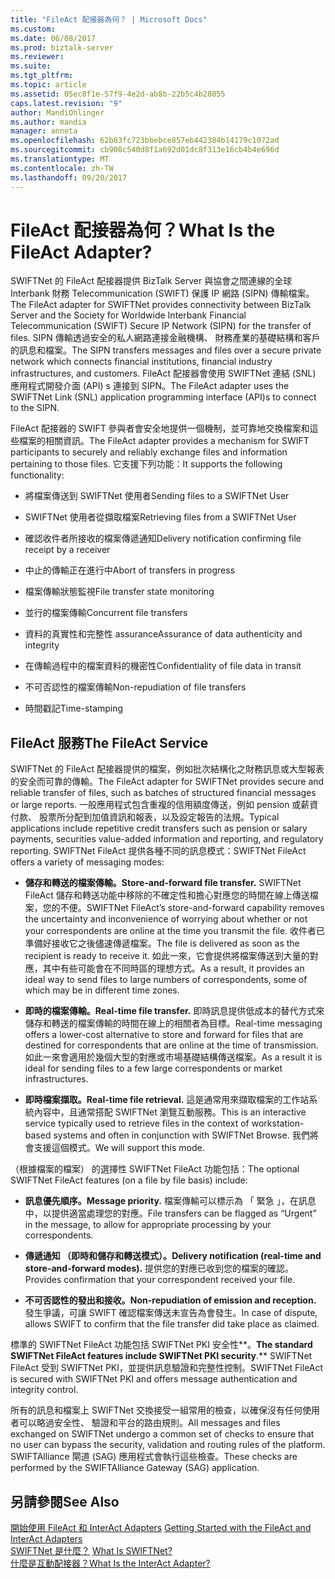 ```yaml
---
title: "FileAct 配接器為何？ | Microsoft Docs"
ms.custom: 
ms.date: 06/08/2017
ms.prod: biztalk-server
ms.reviewer: 
ms.suite: 
ms.tgt_pltfrm: 
ms.topic: article
ms.assetid: 05ec8f1e-57f9-4e2d-ab8b-22b5c4b28055
caps.latest.revision: "9"
author: MandiOhlinger
ms.author: mandia
manager: anneta
ms.openlocfilehash: 62b83fc723bbebce857eb442384b14179c1072ad
ms.sourcegitcommit: cb908c540d8f1a692d01dc8f313e16cb4b4e696d
ms.translationtype: MT
ms.contentlocale: zh-TW
ms.lasthandoff: 09/20/2017
---
```

# <a name="what-is-the-fileact-adapter"></a><span data-ttu-id="be214-103">FileAct 配接器為何？</span><span class="sxs-lookup"><span data-stu-id="be214-103">What Is the FileAct Adapter?</span></span>
<span data-ttu-id="be214-104">SWIFTNet 的 FileAct 配接器提供 BizTalk Server 與協會之間連線的全球 Interbank 財務 Telecommunication (SWIFT) 保護 IP 網路 (SIPN) 傳輸檔案。</span><span class="sxs-lookup"><span data-stu-id="be214-104">The FileAct adapter for SWIFTNet provides connectivity between BizTalk Server and the Society for Worldwide Interbank Financial Telecommunication (SWIFT) Secure IP Network (SIPN) for the transfer of files.</span></span> <span data-ttu-id="be214-105">SIPN 傳輸透過安全的私人網路連接金融機構、 財務產業的基礎結構和客戶的訊息和檔案。</span><span class="sxs-lookup"><span data-stu-id="be214-105">The SIPN transfers messages and files over a secure private network which connects financial institutions, financial industry infrastructures, and customers.</span></span> <span data-ttu-id="be214-106">FileAct 配接器會使用 SWIFTNet 連結 (SNL) 應用程式開發介面 (API) s 連接到 SIPN。</span><span class="sxs-lookup"><span data-stu-id="be214-106">The FileAct adapter uses the SWIFTNet Link (SNL) application programming interface (API)s to connect to the SIPN.</span></span>  
  
 <span data-ttu-id="be214-107">FileAct 配接器的 SWIFT 參與者會安全地提供一個機制，並可靠地交換檔案和這些檔案的相關資訊。</span><span class="sxs-lookup"><span data-stu-id="be214-107">The FileAct adapter provides a mechanism for SWIFT participants to securely and reliably exchange files and information pertaining to those files.</span></span> <span data-ttu-id="be214-108">它支援下列功能：</span><span class="sxs-lookup"><span data-stu-id="be214-108">It supports the following functionality:</span></span>  
  
-   <span data-ttu-id="be214-109">將檔案傳送到 SWIFTNet 使用者</span><span class="sxs-lookup"><span data-stu-id="be214-109">Sending files to a SWIFTNet User</span></span>  
  
-   <span data-ttu-id="be214-110">SWIFTNet 使用者從擷取檔案</span><span class="sxs-lookup"><span data-stu-id="be214-110">Retrieving files from a SWIFTNet User</span></span>  
  
-   <span data-ttu-id="be214-111">確認收件者所接收的檔案傳遞通知</span><span class="sxs-lookup"><span data-stu-id="be214-111">Delivery notification confirming file receipt by a receiver</span></span>  
  
-   <span data-ttu-id="be214-112">中止的傳輸正在進行中</span><span class="sxs-lookup"><span data-stu-id="be214-112">Abort of transfers in progress</span></span>  
  
-   <span data-ttu-id="be214-113">檔案傳輸狀態監視</span><span class="sxs-lookup"><span data-stu-id="be214-113">File transfer state monitoring</span></span>  
  
-   <span data-ttu-id="be214-114">並行的檔案傳輸</span><span class="sxs-lookup"><span data-stu-id="be214-114">Concurrent file transfers</span></span>  
  
-   <span data-ttu-id="be214-115">資料的真實性和完整性 assurance</span><span class="sxs-lookup"><span data-stu-id="be214-115">Assurance of data authenticity and integrity</span></span>  
  
-   <span data-ttu-id="be214-116">在傳輸過程中的檔案資料的機密性</span><span class="sxs-lookup"><span data-stu-id="be214-116">Confidentiality of file data in transit</span></span>  
  
-   <span data-ttu-id="be214-117">不可否認性的檔案傳輸</span><span class="sxs-lookup"><span data-stu-id="be214-117">Non-repudiation of file transfers</span></span>  
  
-   <span data-ttu-id="be214-118">時間戳記</span><span class="sxs-lookup"><span data-stu-id="be214-118">Time-stamping</span></span>  
  
## <a name="the-fileact-service"></a><span data-ttu-id="be214-119">FileAct 服務</span><span class="sxs-lookup"><span data-stu-id="be214-119">The FileAct Service</span></span>  
 <span data-ttu-id="be214-120">SWIFTNet 的 FileAct 配接器提供的檔案，例如批次結構化之財務訊息或大型報表的安全而可靠的傳輸。</span><span class="sxs-lookup"><span data-stu-id="be214-120">The FileAct adapter for SWIFTNet provides secure and reliable transfer of files, such as batches of structured financial messages or large reports.</span></span> <span data-ttu-id="be214-121">一般應用程式包含重複的信用額度傳送，例如 pension 或薪資付款、 股票所分配到加值資訊和報表，以及設定報告的法規。</span><span class="sxs-lookup"><span data-stu-id="be214-121">Typical applications include repetitive credit transfers such as pension or salary payments, securities value-added information and reporting, and regulatory reporting.</span></span> <span data-ttu-id="be214-122">SWIFTNet FileAct 提供各種不同的訊息模式：</span><span class="sxs-lookup"><span data-stu-id="be214-122">SWIFTNet FileAct offers a variety of messaging modes:</span></span>  
  
-   <span data-ttu-id="be214-123">**儲存和轉送的檔案傳輸。**</span><span class="sxs-lookup"><span data-stu-id="be214-123">**Store-and-forward file transfer.**</span></span> <span data-ttu-id="be214-124">SWIFTNet FileAct 儲存和轉送功能中移除的不確定性和擔心對應您的時間在線上傳送檔案，您的不便。</span><span class="sxs-lookup"><span data-stu-id="be214-124">SWIFTNet FileAct’s store-and-forward capability removes the uncertainty and inconvenience of worrying about whether or not your correspondents are online at the time you transmit the file.</span></span> <span data-ttu-id="be214-125">收件者已準備好接收它之後儘速傳遞檔案。</span><span class="sxs-lookup"><span data-stu-id="be214-125">The file is delivered as soon as the recipient is ready to receive it.</span></span> <span data-ttu-id="be214-126">如此一來，它會提供將檔案傳送到大量的對應，其中有些可能會在不同時區的理想方式。</span><span class="sxs-lookup"><span data-stu-id="be214-126">As a result, it provides an ideal way to send files to large numbers of correspondents, some of which may be in different time zones.</span></span>  
  
-   <span data-ttu-id="be214-127">**即時的檔案傳輸。**</span><span class="sxs-lookup"><span data-stu-id="be214-127">**Real-time file transfer.**</span></span> <span data-ttu-id="be214-128">即時訊息提供低成本的替代方式來儲存和轉送的檔案傳輸的時間在線上的相關者為目標。</span><span class="sxs-lookup"><span data-stu-id="be214-128">Real-time messaging offers a lower-cost alternative to store and forward for files that are destined for correspondents that are online at the time of transmission.</span></span> <span data-ttu-id="be214-129">如此一來會適用於幾個大型的對應或市場基礎結構傳送檔案。</span><span class="sxs-lookup"><span data-stu-id="be214-129">As a result it is ideal for sending files to a few large correspondents or market infrastructures.</span></span>  
  
-   <span data-ttu-id="be214-130">**即時檔案擷取。**</span><span class="sxs-lookup"><span data-stu-id="be214-130">**Real-time file retrieval.**</span></span> <span data-ttu-id="be214-131">這是通常用來擷取檔案的工作站系統內容中，且通常搭配 SWIFTNet 瀏覽互動服務。</span><span class="sxs-lookup"><span data-stu-id="be214-131">This is an interactive service typically used to retrieve files in the context of workstation-based systems and often in conjunction with SWIFTNet Browse.</span></span> <span data-ttu-id="be214-132">我們將會支援這個模式。</span><span class="sxs-lookup"><span data-stu-id="be214-132">We will support this mode.</span></span>  
  
 <span data-ttu-id="be214-133">（根據檔案的檔案） 的選擇性 SWIFTNet FileAct 功能包括：</span><span class="sxs-lookup"><span data-stu-id="be214-133">The optional SWIFTNet FileAct features (on a file by file basis) include:</span></span>  
  
-   <span data-ttu-id="be214-134">**訊息優先順序。**</span><span class="sxs-lookup"><span data-stu-id="be214-134">**Message priority.**</span></span> <span data-ttu-id="be214-135">檔案傳輸可以標示為 「 緊急 」，在訊息中，以提供適當處理您的對應。</span><span class="sxs-lookup"><span data-stu-id="be214-135">File transfers can be flagged as “Urgent” in the message, to allow for appropriate processing by your correspondents.</span></span>  
  
-   <span data-ttu-id="be214-136">**傳遞通知 （即時和儲存和轉送模式）。**</span><span class="sxs-lookup"><span data-stu-id="be214-136">**Delivery notification (real-time and store-and-forward modes).**</span></span> <span data-ttu-id="be214-137">提供您的對應已收到您的檔案的確認。</span><span class="sxs-lookup"><span data-stu-id="be214-137">Provides confirmation that your correspondent received your file.</span></span>  
  
-   <span data-ttu-id="be214-138">**不可否認性的發出和接收。**</span><span class="sxs-lookup"><span data-stu-id="be214-138">**Non-repudiation of emission and reception.**</span></span> <span data-ttu-id="be214-139">發生爭議，可讓 SWIFT 確認檔案傳送未宣告為會發生。</span><span class="sxs-lookup"><span data-stu-id="be214-139">In case of dispute, allows SWIFT to confirm that the file transfer did take place as claimed.</span></span>  
  
 <span data-ttu-id="be214-140">標準的 SWIFTNet FileAct 功能包括 SWIFTNet PKI 安全性**。**</span><span class="sxs-lookup"><span data-stu-id="be214-140">The standard SWIFTNet FileAct features include SWIFTNet PKI security**.**</span></span> <span data-ttu-id="be214-141">SWIFTNet FileAct 受到 SWIFTNet PKI，並提供訊息驗證和完整性控制。</span><span class="sxs-lookup"><span data-stu-id="be214-141">SWIFTNet FileAct is secured with SWIFTNet PKI and offers message authentication and integrity control.</span></span>  
  
 <span data-ttu-id="be214-142">所有的訊息和檔案上 SWIFTNet 交換接受一組常用的檢查，以確保沒有任何使用者可以略過安全性、 驗證和平台的路由規則。</span><span class="sxs-lookup"><span data-stu-id="be214-142">All messages and files exchanged on SWIFTNet undergo a common set of checks to ensure that no user can bypass the security, validation and routing rules of the platform.</span></span> <span data-ttu-id="be214-143">SWIFTAlliance 閘道 (SAG) 應用程式會執行這些檢查。</span><span class="sxs-lookup"><span data-stu-id="be214-143">These checks are performed by the SWIFTAlliance Gateway (SAG) application.</span></span>  
  
## <a name="see-also"></a><span data-ttu-id="be214-144">另請參閱</span><span class="sxs-lookup"><span data-stu-id="be214-144">See Also</span></span>  
 <span data-ttu-id="be214-145">[開始使用 FileAct 和 InterAct Adapters](../../adapters-and-accelerators/fileact-interact/getting-started-with-the-fileact-and-interact-adapters.md) </span><span class="sxs-lookup"><span data-stu-id="be214-145">[Getting Started with the FileAct and InterAct Adapters](../../adapters-and-accelerators/fileact-interact/getting-started-with-the-fileact-and-interact-adapters.md) </span></span>  
 <span data-ttu-id="be214-146">[SWIFTNet 是什麼？](../../adapters-and-accelerators/fileact-interact/what-is-swiftnet.md) </span><span class="sxs-lookup"><span data-stu-id="be214-146">[What Is SWIFTNet?](../../adapters-and-accelerators/fileact-interact/what-is-swiftnet.md) </span></span>  
 [<span data-ttu-id="be214-147">什麼是互動配接器？</span><span class="sxs-lookup"><span data-stu-id="be214-147">What Is the InterAct Adapter?</span></span>](../../adapters-and-accelerators/fileact-interact/what-is-the-interact-adapter.md)
